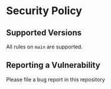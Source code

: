 # Security Policy

## Supported Versions

All rules on `main` are supported.

## Reporting a Vulnerability

Please file a bug report in this repository
